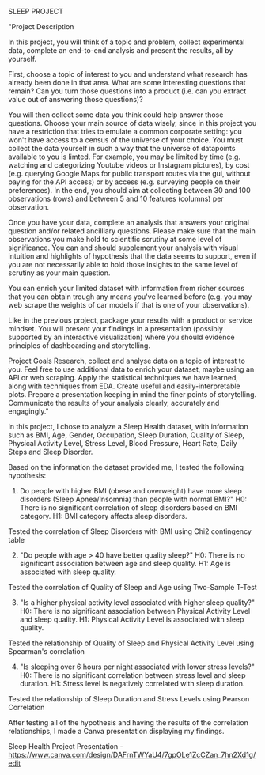 SLEEP PROJECT

"Project Description

In this project, you will think of a topic and problem, collect experimental data, complete an end-to-end analysis and present the results, all by yourself.

First, choose a topic of interest to you and understand what research has already been done in that area. What are some interesting questions that remain? Can you turn those questions into a product (i.e. can you extract value out of answering those questions)?

You will then collect some data you think could help answer those questions. Choose your main source of data wisely, since in this project you have a restriction that tries to emulate a common corporate setting: you won't have access to a census of the universe of your choice. You must collect the data yourself in such a way that the universe of datapoints available to you is limted. For example, you may be limited by time (e.g. watching and categorizing Youtube videos or Instagram pictures), by cost (e.g. querying Google Maps for public transport routes via the gui, without paying for the API access) or by access (e.g. surveying people on their preferences). In the end, you should aim at collecting between 30 and 100 observations (rows) and between 5 and 10 features (columns) per observation.

Once you have your data, complete an analysis that answers your original question and/or related ancilliary questions. Please make sure that the main observations you make hold to scientific scrutiny at some level of significance. You can and should supplement your analysis with visual intuition and highlights of hypothesis that the data seems to support, even if you are not necessarily able to hold those insights to the same level of scrutiny as your main question.

You can enrich your limited dataset with information from richer sources that you can obtain trough any means you've learned before (e.g. you may web scrape the weights of car models if that is one of your observations).

Like in the previous project, package your results with a product or service mindset. You will present your findings in a presentation (possibly supported by an interactive visualization) where you should evidence principles of dashboarding and storytelling.


Project Goals
Research, collect and analyse data on a topic of interest to you.
Feel free to use additional data to enrich your dataset, maybe using an API or web scraping.
Apply the statistical techniques we have learned, along with techniques from EDA.
Create useful and easily-interpretable plots.
Prepare a presentation keeping in mind the finer points of storytelling.
Communicate the results of your analysis clearly, accurately and engagingly."

In this project, I chose to analyze a Sleep Health dataset, with information such as BMI, Age, Gender, Occupation, Sleep Duration, Quality of Sleep, Physical Activity Level, Stress Level, Blood Pressure, Heart Rate, Daily Steps and Sleep Disorder.

Based on the information the dataset provided me, I tested the following hypothesis:

1. Do people with higher BMI (obese and overweight) have more sleep disorders (Sleep Apnea/Insomnia) than people with normal BMI?"
H0: There is no significant correlation of sleep disorders based on BMI category.
H1: BMI category affects sleep disorders.

Tested the correlation of Sleep Disorders with BMI using Chi2 contingency table

2. "Do people with age > 40 have better quality sleep?"
H0: There is no significant association between age and sleep quality.
H1: Age is associated with sleep quality.

Tested the correlation of Quality of Sleep and Age using Two-Sample T-Test

3. "Is a higher physical activity level associated with higher sleep quality?"
H0: There is no significant association between Physical Activity Level and sleep quality.
H1: Physical Activity Level is associated with sleep quality.

Tested the relationship of Quality of Sleep and Physical Activity Level using Spearman's correlation

4. "Is sleeping over 6 hours per night associated with lower stress levels?"
H0: There is no significant correlation between stress level and sleep duration.
H1: Stress level is negatively correlated with sleep duration.

Tested the relationship of Sleep Duration and Stress Levels using Pearson Correlation

After testing all of the hypothesis and having the results of the correlation relationships, I made a Canva presentation displaying my findings.

Sleep Health Project Presentation - https://www.canva.com/design/DAFrnTWYaU4/7gpOLe1ZcCZan_7hn2Xd1g/edit